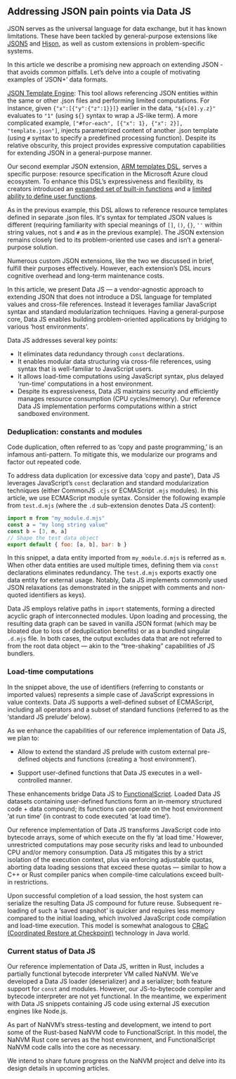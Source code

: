 ## Addressing JSON pain points via Data JS

JSON serves as the universal language for data exchange, but it has known limitations.
These have been tackled by general-purpose extensions like
[JSON5](https://json5.org/) and [Hjson](https://github.com/hjson/hjson-js), as well as
custom extensions in problem-specific systems.

In this article we describe a promising new approach on extending JSON - that avoids
common pitfalls. Let’s delve into a couple of motivating examples of ‘JSON+’ data
formats.

[JSON Template Engine](https://github.com/vmware-archive/json-template-engine/blob/master/templating/README.md):
This tool allows referencing JSON entities within the same or other .json files and
performing limited computations. For instance, given `{"x":[{"y":{"z":1}}]}` earlier in
the data, `"${x[0].y.z}"` evaluates to `"1"` (using `${}` syntax to wrap a JS-like
term). A more complicated example,
`["#for-each", [{"x": 1}, {"x": 2}], "template.json"]`, injects parametrized
content of another .json template (using `#` syntax to specify a predefined processing
function). Despite its relative obscurity, this project provides expressive computation
capabilities for extending JSON in a general-purpose manner.

Our second exemplar JSON extension,
[ARM templates DSL](https://learn.microsoft.com/en-us/azure/azure-resource-manager/templates/syntax),
serves a specific purpose: resource specification in the Microsoft Azure cloud
ecosystem. To enhance this DSL’s expressiveness and flexibility, its creators
introduced an
[expanded set of built-in functions](https://learn.microsoft.com/en-us/azure/azure-resource-manager/templates/template-functions)
and a [limited ability to define user functions](https://learn.microsoft.com/en-us/azure/azure-resource-manager/templates/syntax#functions).

As in the previous example, this DSL allows to reference resource templates defined
in separate .json files. It's syntax for templated JSON values is different (requiring
familiarity with special meanings of  `[]`, `()`, `{}`, `''` within string values, not
`$` and `#` as in the previous example). The JSON extension remains closely tied to its
problem-oriented use cases and isn’t a general-purpose solution.

Numerous custom JSON extensions, like the two we discussed in brief, fulfill their
purposes effectively. However, each extension’s DSL incurs cognitive overhead and
long-term maintenance costs.

In this article, we present Data JS — a vendor-agnostic approach to extending JSON
that does not introduce a DSL language for templated values and cross-file references.
Instead it leverages familiar JavaScript syntax and standard modularization techniques.
Having a general-purpose core, Data JS enables
building problem-oriented applications by bridging to various ‘host environments’.

Data JS addresses several key points:
- It eliminates data redundancy through `const` declarations.
- It enables modular data structuring via cross-file references, using syntax that is
well-familiar to JavaScript users. 
- It allows load-time computations using JavaScript syntax, plus delayed ‘run-time’
computations in a host environment.
- Despite its expressiveness, Data JS maintains security and efficiently manages 
resource consumption (CPU cycles/memory). Our reference Data JS implementation performs
computations within a strict sandboxed environment.

### Deduplication: constants and modules

Code duplication, often referred to as ‘copy and paste programming,’ is an infamous
anti-pattern. To mitigate this, we modularize our programs and factor out repeated code.

To address data duplication (or excessive data ‘copy and paste’), Data JS leverages
JavaScript’s `const` declaration and standard modularization techniques (either
CommonJS `.cjs` or ECMAScript `.mjs` modules). In this article, we use ECMAScript module
syntax. Consider the following example from `test.d.mjs` (where the `.d` sub-extension
denotes Data JS content):

```js
import m from "my_module.d.mjs"
const a = "my long string value"
const b = [3, m, a]
// Shape the test data object
export default { foo: [a, b], bar: b }
```

In this snippet, a data entity imported from `my_module.d.mjs` is referred as `m`.
When other data entities are used multiple times, defining them via `const`
declarations eliminates redundancy. The `test.d.mjs` exports exactly one data entity
for external usage. Notably, Data JS implements commonly used JSON relaxations (as
demonstrated in the snippet with comments and non-quoted identifiers as keys).

Data JS employs relative paths in `import` statements, forming a directed acyclic graph
of interconnected modules. Upon loading and processing, the resulting data graph can be
saved in vanilla JSON format (which may be bloated due to loss of deduplication
benefits) or as a bundled singular `.d.mjs` file. In both cases, the output excludes
data that are not referred to from the root data object — akin to the “tree-shaking”
capabilities of JS bundlers.


### Load-time computations

In the snippet above, the use of identifiers (referring to constants or imported
values) represents a simple case of JavaScript expressions in value contexts. Data
JS supports a well-defined subset of ECMAScript, including all operators and a subset
of standard functions (referred to as the ‘standard JS prelude’ below).

As we enhance the capabilities of our reference implementation of Data JS, we plan to:
- Allow to extend the standard JS prelude with custom external pre-defined objects and
functions (creating a ‘host environment’).

- Support user-defined functions that Data JS executes in a well-controlled manner.

These enhancements bridge Data JS to
[FunctionalScript](https://medium.com/@sergeyshandar/list/functional-programming-in-javascript-495efca5536a).
Loaded Data JS datasets containing user-defined functions form an in-memory structured
code + data compound; its functions can operate on the host environment ‘at run time’
(in contrast to code executed ‘at load time’).

Our reference implementation of Data JS transforms JavaScript code into bytecode
arrays, some of which execute on the fly ‘at load time.’ However, unrestricted
computations may pose security risks and lead to unbounded CPU and/or memory
consumption. Data JS mitigates this by a strict isolation of the execution context,
plus via enforcing adjustable quotas, aborting data loading sessions that exceed these
quotas — similar to how a C++ or Rust compiler panics when compile-time calculations
exceed built-in restrictions.

Upon successful completion of a load session, the host system can serialize the
resulting Data JS compound for future reuse. Subsequent re-loading of such a ‘saved
snapshot’ is quicker and requires less memory compared to the initial loading, which
involved JavaScript code compilation and load-time execution. This model is somewhat
analogous to
[CRaC (Coordinated Restore at Checkpoint)](https://docs.azul.com/core/crac/crac-introduction)
technology in Java world.

### Current status of Data JS

Our reference implementation of Data JS, written in Rust, includes a partially
functional bytecode interpreter VM called NaNVM. We’ve developed a Data JS loader
(deserializer) and a serializer; both feature support for `const` and modules.
However, our JS-to-bytecode compiler and bytecode interpreter are not yet functional.
In the meantime, we experiment with Data JS snippets containing JS code using external
JS execution engines like Node.js.

As part of NaNVM’s stress-testing and development, we intend to port some of the
Rust-based NaNVM code to FunctionalScript. In this model, the NaNVM Rust core serves as
the host environment, and FunctionalScript NaNVM code calls into the core as necessary.

We intend to share future progress on the NaNVM project and delve into its design
details in upcoming articles.